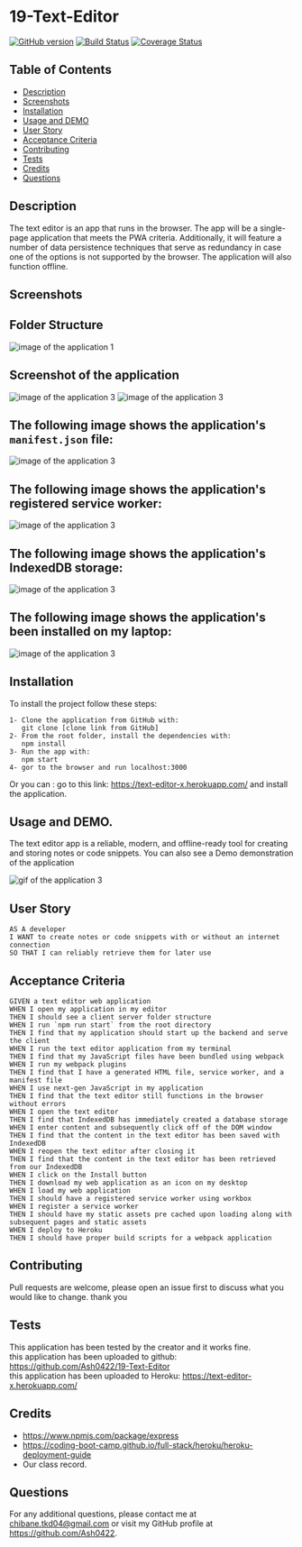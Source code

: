 # 19-Text-Editor
[![GitHub version](https://badge.fury.io/gh/yourusername%2Fyourrepo.svg)](https://badge.fury.io/gh/yourusername%2Fyourrepo)
[![Build Status](https://travis-ci.org/yourusername/yourrepo.svg?branch=master)](https://travis-ci.org/yourusername/yourrepo)
[![Coverage Status](https://coveralls.io/repos/github/Ash0422/18-Social-Network-API/badge.svg?branch=master)](https://coveralls.io/github/Ash0422/18-Social-Network-API?branch=master)

## Table of Contents

- [Description](#description)
- [Screenshots](#screenshots)
- [Installation](#installation)
- [Usage and DEMO](#usage-and-demogit)
- [User Story](#user-story)
- [Acceptance Criteria](#acceptance-criteria)
- [Contributing](#contributing)
- [Tests](#tests)
- [Credits](#credits)
- [Questions](#questions)

## Description

The text editor is an app that runs in the browser. 
The app will be a single-page application that meets the PWA criteria.
Additionally, it will feature a number of data persistence techniques that serve as redundancy in case one of the options is not supported by the browser. 
The application will also function offline.

## Screenshots
## Folder Structure <br>

![image of the application 1](./assets/images/Screenshot1.png)

## Screenshot of the application

![image of the application 3](./assets/images/Screenshot3.png)
![image of the application 3](./assets/images/Screenshot4.png)

## The following image shows the application's `manifest.json` file:
![image of the application 3](./assets/images/Screenshot5.png)
## The following image shows the application's registered service worker:
![image of the application 3](./assets/images/Screenshot6.png)
## The following image shows the application's IndexedDB storage: 
![image of the application 3](./assets/images/Screenshot7.png)

## The following image shows the application's been installed on my laptop:
![image of the application 3](./assets/images/Screenshot8.png)
## Installation
To install the project follow these steps:
```
1- Clone the application from GitHub with:
   git clone [clone link from GitHub]
2- From the root folder, install the dependencies with:
   npm install
3- Run the app with:
   npm start
4- gor to the browser and run localhost:3000
```
Or you can : 
go to this link: https://text-editor-x.herokuapp.com/
and install the application.

## Usage and DEMO.

The text editor app is a reliable, modern, and offline-ready tool for creating and storing notes or code snippets.
You can also see a Demo demonstration of the application 

![gif of the application 3](./assets/images/gif.gif)

## User Story
```
AS A developer
I WANT to create notes or code snippets with or without an internet connection
SO THAT I can reliably retrieve them for later use
```
## Acceptance Criteria
```
GIVEN a text editor web application
WHEN I open my application in my editor
THEN I should see a client server folder structure
WHEN I run `npm run start` from the root directory
THEN I find that my application should start up the backend and serve the client
WHEN I run the text editor application from my terminal
THEN I find that my JavaScript files have been bundled using webpack
WHEN I run my webpack plugins
THEN I find that I have a generated HTML file, service worker, and a manifest file
WHEN I use next-gen JavaScript in my application
THEN I find that the text editor still functions in the browser without errors
WHEN I open the text editor
THEN I find that IndexedDB has immediately created a database storage
WHEN I enter content and subsequently click off of the DOM window
THEN I find that the content in the text editor has been saved with IndexedDB
WHEN I reopen the text editor after closing it
THEN I find that the content in the text editor has been retrieved from our IndexedDB
WHEN I click on the Install button
THEN I download my web application as an icon on my desktop
WHEN I load my web application
THEN I should have a registered service worker using workbox
WHEN I register a service worker
THEN I should have my static assets pre cached upon loading along with subsequent pages and static assets
WHEN I deploy to Heroku
THEN I should have proper build scripts for a webpack application
```
## Contributing
Pull requests are welcome, please open an issue first to discuss what you would like to change. thank you

## Tests
This application has been tested by the creator and it works fine.<br>
this application has been uploaded to github: https://github.com/Ash0422/19-Text-Editor <br>
this application has been uploaded to Heroku: https://text-editor-x.herokuapp.com/

## Credits
- https://www.npmjs.com/package/express
- https://coding-boot-camp.github.io/full-stack/heroku/heroku-deployment-guide
- Our class record. 

## Questions
For any additional questions, please contact me at chibane.tkd04@gmail.com or visit my GitHub profile at https://github.com/Ash0422.

